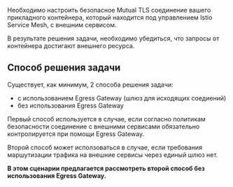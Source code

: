 Необходимо настроить безопасное Mutual TLS соединение вашего прикладного
контейнера, который находится под управлением Istio Service Mesh, c внешним сервисом. 

В результате решения задачи, необходимо убедиться, что запросы от контейнера достигают внешнего ресурса.

## Способ решения задачи

Существует, как минимум, 2 способа решения задачи:

* с использованием Egress Gateway (шлюз для исходящих соедиений)
* без использования Egress Gateway

Первый способ используется в случае, если согласно политикам безопасности соединение с внешними сервисами обязательно контролируется при помощи Egress Gateway.

Второй способ может исползоваться в случае, если требования маршутизации трафика на внешние сервисы через единый шлюз нет.

**В этом сценарии предлагается рассмотреть второй способ без использования Egress Gateway.**

